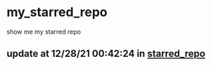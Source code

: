 # my_starred_repo
show me my starred repo

update at 12/28/21 00:42:24 in [starred_repo](./index.html)
---

